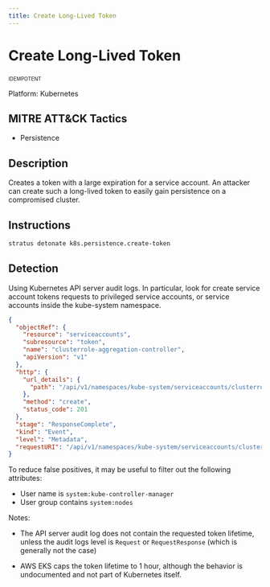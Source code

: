 ```yaml
---
title: Create Long-Lived Token
---
```


# Create Long-Lived Token


 <span class="smallcaps w3-badge w3-blue w3-round w3-text-white" title="This attack technique can be detonated multiple times">idempotent</span> 

Platform: Kubernetes

## MITRE ATT&CK Tactics


- Persistence

## Description


Creates a token with a large expiration for a service account. An attacker can create such a long-lived token to easily gain 
persistence on a compromised cluster.


## Instructions

```bash title="Detonate with Stratus Red Team"
stratus detonate k8s.persistence.create-token
```
## Detection


Using Kubernetes API server audit logs. In particular, look for create service account tokens requests to privileged
service accounts, or service accounts inside the kube-system namespace.

```json
{
  "objectRef": {
    "resource": "serviceaccounts",
    "subresource": "token",
    "name": "clusterrole-aggregation-controller",
    "apiVersion": "v1"
  },
  "http": {
    "url_details": {
      "path": "/api/v1/namespaces/kube-system/serviceaccounts/clusterrole-aggregation-controller/token"
    },
    "method": "create",
    "status_code": 201
  },
  "stage": "ResponseComplete",
  "kind": "Event",
  "level": "Metadata",
  "requestURI": "/api/v1/namespaces/kube-system/serviceaccounts/clusterrole-aggregation-controller/token",
}
```

To reduce false positives, it may be useful to filter out the following attributes:

* User name is <code>system:kube-controller-manager</code>
* User group contains <code>system:nodes</code>

Notes:

* The API server audit log does not contain the requested token lifetime, unless the audit logs level is <code>Request</code> or <code>RequestResponse</code> (which is generally not the case)

* AWS EKS caps the token lifetime to 1 hour, although the behavior is undocumented and not part of Kubernetes itself.




